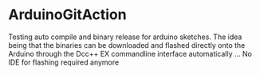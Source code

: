 # ArduinoGitAction

Testing auto compile and binary release for arduino sketches. The idea being that the binaries can be downloaded and flashed directly onto the Arduino
through the Dcc++ EX commandline interface automatically ... No IDE for flashing required anymore 

